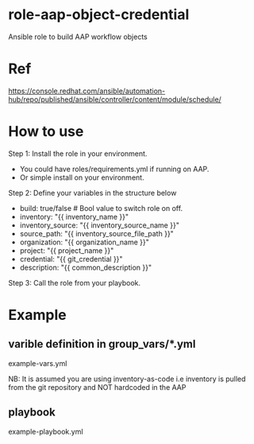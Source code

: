 # role-aap-object-credential
Ansible role to build AAP workflow objects

# Ref
https://console.redhat.com/ansible/automation-hub/repo/published/ansible/controller/content/module/schedule/

# How to use

Step 1: Install the role in your environment.
  - You could have roles/requirements.yml if running on AAP.
  - Or simple install on your environment.

Step 2: Define your variables in the structure below

  - build: true/false # Bool value to switch role on off.
  - inventory: "{{ inventory_name }}"
  - inventory_source: "{{ inventory_source_name }}"
  - source_path: "{{ inventory_source_file_path }}"
  - organization: "{{ organization_name }}"
  - project: "{{ project_name }}"
  - credential: "{{ git_credential }}"
  - description: "{{ common_description }}"

Step 3: Call the role from your playbook.

# Example

## varible definition in group_vars/*.yml
example-vars.yml

NB: It is assumed you are using inventory-as-code i.e inventory is pulled from the git repository and NOT hardcoded in the AAP
  
## playbook
example-playbook.yml
